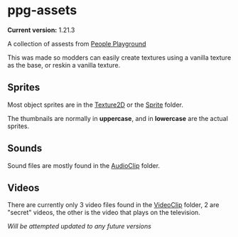 # ppg-assets
**Current version:** 1.21.3

A collection of assests from [People Playground](https://store.steampowered.com/app/1118200/People_Playground/)

This was made so modders can easily create textures using a vanilla texture as the base, or reskin a vanilla texture.

## Sprites
Most object sprites are in the [Texture2D](https://github.com/UniDuki/ppg-assets/tree/master/Texture2D) or the [Sprite](https://github.com/UniDuki/ppg-assets/tree/master/Sprie) folder.

The thumbnails are normally in **uppercase**, and in **lowercase** are the actual sprites.

## Sounds
Sound files are mostly found in the [AudioClip](https://github.com/UniDuki/ppg-assets/tree/master/AudioClip) folder.

## Videos
There are currently only 3 video files found in the [VideoClip](https://github.com/UniDuki/ppg-assets/tree/master/VideoClip) folder, 2 are "secret" videos, the other is the video that plays on the television.

*Will be attempted updated to any future versions*